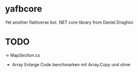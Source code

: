 # yafbcore
Yet another flattiverse bot .NET core library from Daniel Draghici

# TODO

-> MapSection.cs
- Array Enlarge Code benchmarken mit Array.Copy und ohne